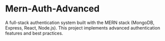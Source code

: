 # Mern-Auth-Advanced
A full-stack authentication system built with the MERN stack (MongoDB, Express, React, Node.js). This project implements advanced authentication features and best practices.
